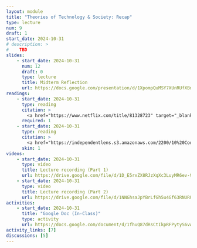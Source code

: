 ```yaml
---
layout: module
title: "Theories of Technology & Society: Recap"
type: lecture
num: 9
draft: 1
start_date: 2024-10-31
# description: >
#    TBD
slides: 
    - start_date: 2024-10-31
      num: 12
      draft: 0
      type: lecture
      title: Midterm Reflection
      url: https://docs.google.com/presentation/d/1XpompQuMSY7XUnRUfXBn-pBGe9uPQMRC/edit?usp=sharing&ouid=113376576186080604800&rtpof=true&sd=true
readings: 
    - start_date: 2024-10-31
      type: reading
      citation: >
        <a href="https://www.netflix.com/title/81328723" target="_blank">Coded Bias</a>
      required: 1
    - start_date: 2024-10-31
      type: reading
      citation: >
        <a href="https://independentlens.s3.amazonaws.com/2200/10%20Coded%20Bias/Indie%20Lens%20Pop-Up/CODEDBIAS_DiscussionGuide.pdf" target="_blank">Skim the film's background info</a>
      skim: 1
videos:
    - start_date: 2024-10-31
      type: video
      title: Lecture recording (Part 1)
      url: https://drive.google.com/file/d/1D_E5rxZX8RJzXqXc3LuyMR6ev-9rMZh6/view?usp=drive_link
    - start_date: 2024-10-31
      type: video
      title: Lecture recording (Part 2)
      url: https://drive.google.com/file/d/1NNGhsaJpYBrLfGh5u4Gf63RNURU1fYlV/view?usp=drive_link
activities: 
    - start_date: 2024-10-31
      title: "Google Doc (In-Class)"
      type: activity
      url: https://docs.google.com/document/d/1fhuQ87dRsCtIkpRFPytyS6vwed4g37HEP71BLlDlI_M/edit?tab=t.0#heading=h.mpz33m8audi5
activity_links: [7]
discussions: [5]
---
```


